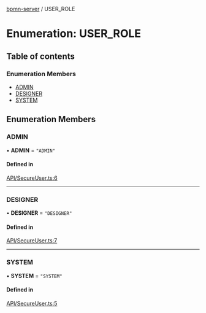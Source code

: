 [bpmn-server](../README.md) / USER\_ROLE

# Enumeration: USER\_ROLE

## Table of contents

### Enumeration Members

- [ADMIN](USER_ROLE.md#admin)
- [DESIGNER](USER_ROLE.md#designer)
- [SYSTEM](USER_ROLE.md#system)

## Enumeration Members

### ADMIN

• **ADMIN** = ``"ADMIN"``

#### Defined in

[API/SecureUser.ts:6](https://github.com/bpmnServer/bpmn-server/blob/b56411b/src/API/SecureUser.ts#L6)

___

### DESIGNER

• **DESIGNER** = ``"DESIGNER"``

#### Defined in

[API/SecureUser.ts:7](https://github.com/bpmnServer/bpmn-server/blob/b56411b/src/API/SecureUser.ts#L7)

___

### SYSTEM

• **SYSTEM** = ``"SYSTEM"``

#### Defined in

[API/SecureUser.ts:5](https://github.com/bpmnServer/bpmn-server/blob/b56411b/src/API/SecureUser.ts#L5)
